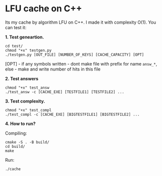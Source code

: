 # LFU cache on C++

Its my cache by algorithm LFU on C++. I made it with complexity O(1). You can test it:

**1. Test geneartion.**

```
cd test/
chmod "+x" testgen.py
./testgen.py [OUT_FILE] [NUMBER_OF_KEYS] [CACHE_CAPACITY] [OPT]
```
[OPT] - if any symbols written - dont make file with prefix for name `answ_*`, else - make and write number of hits in this file

**2. Test answers**
```
chmod "+x" test_answ
./test_answ -c [CACHE_EXE] [TESTFILE1] [TESTFILE2] ...
```

**3. Test complexity.**
```
chmod "+x" test_compl
./test_compl -c [CACHE_EXE] [BIGTESTFILE1] [BIGTESTFILE2] ...
```

**4. How to run?**


Compiling:
```
cmake -S . -B build/
cd build/
make
```
Run:
```
./cache
```
